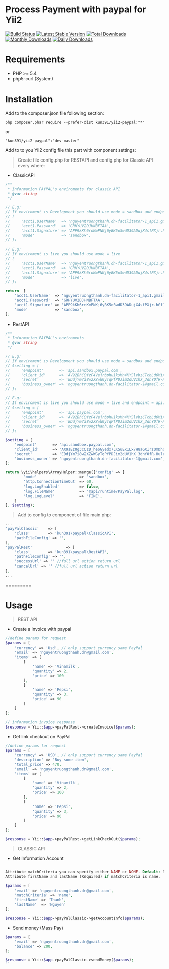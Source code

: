 Process Payment with paypal for Yii2
=========

[![Build Status](https://travis-ci.org/kun391/yii2-paypal.svg?branch=master)](https://travis-ci.org/kun391/yii2-paypal)
[![Latest Stable Version](https://poser.pugx.org/kun391/yii2-paypal/v/stable)](https://packagist.org/packages/kun391/yii2-paypal)
[![Total Downloads](https://poser.pugx.org/kun391/yii2-paypal/downloads)](https://packagist.org/packages/kun391/yii2-paypal)
[![Monthly Downloads](https://poser.pugx.org/kun391/yii2-paypal/d/monthly)](https://packagist.org/packages/kun391/yii2-paypal)
[![Daily Downloads](https://poser.pugx.org/kun391/yii2-paypal/d/daily)](https://packagist.org/packages/kun391/yii2-paypal)

Requirements
====
- PHP >= 5.4
- php5-curl (System)

Installation
====

Add to the composer.json file following section:

```
php composer.phar require --prefer-dist kun391/yii2-paypal:"*"
```

or

```
"kun391/yii2-paypal":"dev-master"
```

Add to to you Yii2 config file this part with component settings:

> Create file config.php for RESTAPI and config.php for Classic API every where:

- ClassicAPI

```php
/**
 * Information PAYPAL's enviroments for classic API
 * @var string
 */

// E.g:
// If enviroment is Development you should use mode = sandbox and endpoint = api.sandbox.paypal.com
// [
//     'acct1.UserName'  => 'nguyentruongthanh.dn-facilitator-1_api1.gmail.com',
//     'acct1.Password'  => 'GRHYUV2DJHNBFTAA',
//     'acct1.Signature' => 'APP9kKh6roKmPNKj6yBK5oSwdD39ADujX4sfPXjr.hGf1wjRi1THwoVq',
//     'mode'            => 'sandbox',
// ];

// E.g:
// If enviroment is live you should use mode = live
// [
//     'acct1.UserName'  => 'nguyentruongthanh.dn-facilitator-1_api1.gmail.com',
//     'acct1.Password'  => 'GRHYUV2DJHNBFTAA',
//     'acct1.Signature' => 'APP9kKh6roKmPNKj6yBK5oSwdD39ADujX4sfPXjr.hGf1wjRi1THwoVq',
//     'mode'            => 'live',
// ];

return  [
    'acct1.UserName'  => 'nguyentruongthanh.dn-facilitator-1_api1.gmail.com',
    'acct1.Password'  => 'GRHYUV2DJHNBFTAA',
    'acct1.Signature' => 'APP9kKh6roKmPNKj6yBK5oSwdD39ADujX4sfPXjr.hGf1wjRi1THwoVq',
    'mode'            => 'sandbox',
];

```

- RestAPI

```php
/**
 * Information PAYPAL's enviroments
 * @var string
 */

// E.g:
// If enviroment is Development you should use mode = sandbox and endpoint = api.sandbox.paypal.com
// $setting = [
//     'endpoint'       => 'api.sandbox.paypal.com',
//     'client_id'      => 'AV92BhCOYzF4Vejrbphu1ksMn4KYSlvbzCTcbLdOMixBvAS7sQZhOvMNkMoG',
//     'secret'         => 'EDdjYm7i8w2XZwWGyTqPfPDJim2dUV1hX_3dhY0fR-HulrENli6043rY_0GO1ro1gnkxVe3bMWNDikvq',
//     'business_owner' => 'nguyentruongthanh.dn-facilitator-1@gmail.com',
// ];

// E.g:
// If enviroment is live you should use mode = live and endpoint = api.paypal.com
// $setting = [
//     'endpoint'       => 'api.paypal.com',
//     'client_id'      => 'AV92BhCOYzF4Vejrbphu1ksMn4KYSlvbzCTcbLdOMixBvAS7sQZhOvMNkMoG',
//     'secret'         => 'EDdjYm7i8w2XZwWGyTqPfPDJim2dUV1hX_3dhY0fR-HulrENli6043rY_0GO1ro1gnkxVe3bMWNDikvq',
//     'business_owner' => 'nguyentruongthanh.dn-facilitator-1@gmail.com',
// ];

$setting = [
    'endpoint'       => 'api.sandbox.paypal.com',
    'client_id'      => 'AX9sEz0g3cCzD_heoGyedx7LKSuEx1Lx7H8aGXIrzQmDhqV-V5bV0sbVFc195mNKbE81OkAPZZi_7dfa',
    'secret'         => 'EDdjYm7i8w2XZwWGyTqPfPDJim2dUV1hX_3dhY0fR-HulrENli6043rY_0GO1ro1gnkxVe3bMWNDikvq',
    'business_owner' => 'nguyentruongthanh.dn-facilitator-1@gmail.com',
];

return \yii\helpers\ArrayHelper::merge(['config' => [
        'mode'                   => 'sandbox',
        'http.ConnectionTimeOut' => 60,
        'log.LogEnabled'         => false,
        'log.FileName'           => '@api/runtime/PayPal.log',
        'log.LogLevel'           => 'FINE',
    ]
], $setting);
```

> Add to config to component of file main.php:

```php
...
'payPalClassic'    => [
    'class'        => 'kun391\paypal\ClassicAPI',
    'pathFileConfig' => '',
],
'payPalRest'               => [
    'class'        => 'kun391\paypal\RestAPI',
    'pathFileConfig' => '',
    'successUrl' => '' //full url action return url
    'cancelUrl' => '' //full url action return url
],
...
```

=========

Usage
====

> REST API

- Create a invoice with paypal

```php
//define params for request 
$params = [
    'currency' => 'Usd', // only support currency same PayPal
    'email' => 'nguyentruongthanh.dn@gmail.com',
    'items' => [
        [
            'name' => 'Vinamilk',
            'quantity' => 2,
            'price' => 100
        ],
        [
            'name' => 'Pepsi',
            'quantity' => 3,
            'price' => 90
        ]
    ]
];

// information invoice response
$response = Yii::$app->payPalRest->createInvoice($params);
```

- Get link checkout on PayPal

```php
//define params for request 
$params = [
    'currency' => 'USD', // only support currency same PayPal
    'description' => 'Buy some item',
    'total_price' => 470,
    'email' => 'nguyentruongthanh.dn@gmail.com',
    'items' => [
        [
            'name' => 'Vinamilk',
            'quantity' => 2,
            'price' => 100
        ],
        [
            'name' => 'Pepsi',
            'quantity' => 3,
            'price' => 90
        ]
    ]
];

$response = Yii::$app->payPalRest->getLinkCheckOut($params);
```

> CLASSIC API

- Get Information Account

```php

Attribute matchCriteria you can specify either NAME or NONE. Default: None
Attribute firstName and lastName (Required) if matchCriteria is name.

$params = [
    'email' => 'nguyentruongthanh.dn@gmail.com',
    'matchCriteria' => 'name',
    'firstName' => 'Thanh',
    'lastName'  => 'Nguyen'
];

$response = Yii::$app->payPalClassic->getAccountInfo($params);
```

- Send money (Mass Pay)

```php
$params = [
    'email' => 'nguyentruongthanh.dn@gmail.com',
    'balance' => 200,
];

$response = Yii::$app->payPalClassic->sendMoney($params);
``
